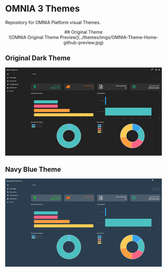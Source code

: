 # OMNIA 3 Themes

Repository for OMNIA Platform visual Themes.



<center>## Original Theme</center>

<center>![OMNIA Original Theme Preview](../themes/imgs/OMNIA-Theme-Home-github-preview.jpg)</center>

## Original Dark Theme

![OMNIA Original Dark Theme Preview](../themes/imgs/Dark-Theme-Home-github-preview.jpg)

## Navy Blue Theme

![OMNIA Navy Blue Theme Preview](../themes/imgs/NavyBlue-Theme-Home-github-preview.jpg)